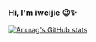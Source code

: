 ### Hi, I'm iweijie  😉✨

[![Anurag's GitHub stats](https://github-readme-stats.vercel.app/api?username=iweijie)](https://github.com/anuraghazra/github-readme-stats)
<!--
**iweijie/iweijie** is a ✨ _special_ ✨ repository because its `README.md` (this file) appears on your GitHub profile.

Here are some ideas to get you started:

- 🔭 I’m currently working on ...
- 🌱 I’m currently learning ...
- 👯 I’m looking to collaborate on ...
- 🤔 I’m looking for help with ...
- 💬 Ask me about ...
- 📫 How to reach me: ...
- 😄 Pronouns: ...
- ⚡ Fun fact: ...
-->
